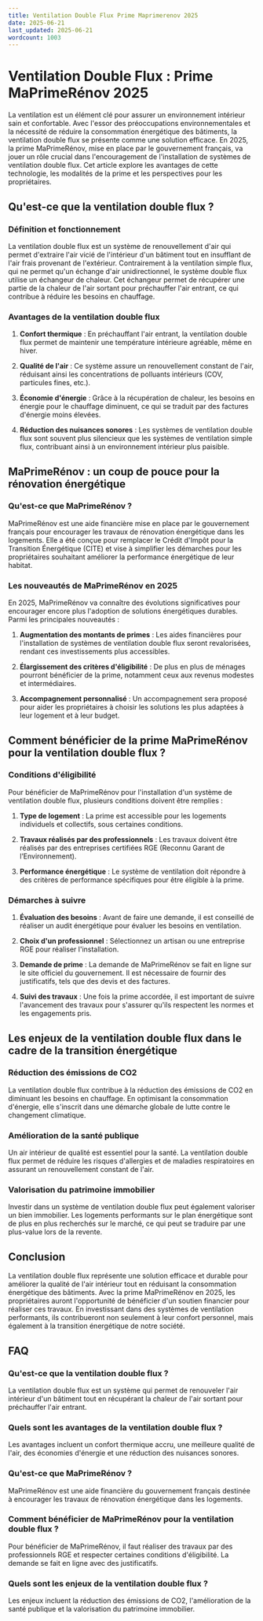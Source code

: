 ```yaml
---
title: Ventilation Double Flux Prime Maprimerenov 2025
date: 2025-06-21
last_updated: 2025-06-21
wordcount: 1003
---
```


# Ventilation Double Flux : Prime MaPrimeRénov 2025

La ventilation est un élément clé pour assurer un environnement intérieur sain et confortable. Avec l'essor des préoccupations environnementales et la nécessité de réduire la consommation énergétique des bâtiments, la ventilation double flux se présente comme une solution efficace. En 2025, la prime MaPrimeRénov, mise en place par le gouvernement français, va jouer un rôle crucial dans l'encouragement de l'installation de systèmes de ventilation double flux. Cet article explore les avantages de cette technologie, les modalités de la prime et les perspectives pour les propriétaires.

## Qu'est-ce que la ventilation double flux ?

### Définition et fonctionnement

La ventilation double flux est un système de renouvellement d'air qui permet d'extraire l'air vicié de l'intérieur d'un bâtiment tout en insufflant de l'air frais provenant de l'extérieur. Contrairement à la ventilation simple flux, qui ne permet qu'un échange d'air unidirectionnel, le système double flux utilise un échangeur de chaleur. Cet échangeur permet de récupérer une partie de la chaleur de l'air sortant pour préchauffer l'air entrant, ce qui contribue à réduire les besoins en chauffage.

### Avantages de la ventilation double flux

1. **Confort thermique** : En préchauffant l'air entrant, la ventilation double flux permet de maintenir une température intérieure agréable, même en hiver.
   
2. **Qualité de l'air** : Ce système assure un renouvellement constant de l'air, réduisant ainsi les concentrations de polluants intérieurs (COV, particules fines, etc.).

3. **Économie d'énergie** : Grâce à la récupération de chaleur, les besoins en énergie pour le chauffage diminuent, ce qui se traduit par des factures d'énergie moins élevées.

4. **Réduction des nuisances sonores** : Les systèmes de ventilation double flux sont souvent plus silencieux que les systèmes de ventilation simple flux, contribuant ainsi à un environnement intérieur plus paisible.

## MaPrimeRénov : un coup de pouce pour la rénovation énergétique

### Qu'est-ce que MaPrimeRénov ?

MaPrimeRénov est une aide financière mise en place par le gouvernement français pour encourager les travaux de rénovation énergétique dans les logements. Elle a été conçue pour remplacer le Crédit d'Impôt pour la Transition Énergétique (CITE) et vise à simplifier les démarches pour les propriétaires souhaitant améliorer la performance énergétique de leur habitat.

### Les nouveautés de MaPrimeRénov en 2025

En 2025, MaPrimeRénov va connaître des évolutions significatives pour encourager encore plus l'adoption de solutions énergétiques durables. Parmi les principales nouveautés :

1. **Augmentation des montants de primes** : Les aides financières pour l'installation de systèmes de ventilation double flux seront revalorisées, rendant ces investissements plus accessibles.

2. **Élargissement des critères d'éligibilité** : De plus en plus de ménages pourront bénéficier de la prime, notamment ceux aux revenus modestes et intermédiaires.

3. **Accompagnement personnalisé** : Un accompagnement sera proposé pour aider les propriétaires à choisir les solutions les plus adaptées à leur logement et à leur budget.

## Comment bénéficier de la prime MaPrimeRénov pour la ventilation double flux ?

### Conditions d'éligibilité

Pour bénéficier de MaPrimeRénov pour l'installation d'un système de ventilation double flux, plusieurs conditions doivent être remplies :

1. **Type de logement** : La prime est accessible pour les logements individuels et collectifs, sous certaines conditions.

2. **Travaux réalisés par des professionnels** : Les travaux doivent être réalisés par des entreprises certifiées RGE (Reconnu Garant de l’Environnement).

3. **Performance énergétique** : Le système de ventilation doit répondre à des critères de performance spécifiques pour être éligible à la prime.

### Démarches à suivre

1. **Évaluation des besoins** : Avant de faire une demande, il est conseillé de réaliser un audit énergétique pour évaluer les besoins en ventilation.

2. **Choix d'un professionnel** : Sélectionnez un artisan ou une entreprise RGE pour réaliser l'installation.

3. **Demande de prime** : La demande de MaPrimeRénov se fait en ligne sur le site officiel du gouvernement. Il est nécessaire de fournir des justificatifs, tels que des devis et des factures.

4. **Suivi des travaux** : Une fois la prime accordée, il est important de suivre l'avancement des travaux pour s'assurer qu'ils respectent les normes et les engagements pris.

## Les enjeux de la ventilation double flux dans le cadre de la transition énergétique

### Réduction des émissions de CO2

La ventilation double flux contribue à la réduction des émissions de CO2 en diminuant les besoins en chauffage. En optimisant la consommation d'énergie, elle s'inscrit dans une démarche globale de lutte contre le changement climatique.

### Amélioration de la santé publique

Un air intérieur de qualité est essentiel pour la santé. La ventilation double flux permet de réduire les risques d'allergies et de maladies respiratoires en assurant un renouvellement constant de l'air.

### Valorisation du patrimoine immobilier

Investir dans un système de ventilation double flux peut également valoriser un bien immobilier. Les logements performants sur le plan énergétique sont de plus en plus recherchés sur le marché, ce qui peut se traduire par une plus-value lors de la revente.

## Conclusion

La ventilation double flux représente une solution efficace et durable pour améliorer la qualité de l'air intérieur tout en réduisant la consommation énergétique des bâtiments. Avec la prime MaPrimeRénov en 2025, les propriétaires auront l'opportunité de bénéficier d'un soutien financier pour réaliser ces travaux. En investissant dans des systèmes de ventilation performants, ils contribueront non seulement à leur confort personnel, mais également à la transition énergétique de notre société.

## FAQ

### Qu'est-ce que la ventilation double flux ?

La ventilation double flux est un système qui permet de renouveler l'air intérieur d'un bâtiment tout en récupérant la chaleur de l'air sortant pour préchauffer l'air entrant.

### Quels sont les avantages de la ventilation double flux ?

Les avantages incluent un confort thermique accru, une meilleure qualité de l'air, des économies d'énergie et une réduction des nuisances sonores.

### Qu'est-ce que MaPrimeRénov ?

MaPrimeRénov est une aide financière du gouvernement français destinée à encourager les travaux de rénovation énergétique dans les logements.

### Comment bénéficier de MaPrimeRénov pour la ventilation double flux ?

Pour bénéficier de MaPrimeRénov, il faut réaliser des travaux par des professionnels RGE et respecter certaines conditions d'éligibilité. La demande se fait en ligne avec des justificatifs.

### Quels sont les enjeux de la ventilation double flux ?

Les enjeux incluent la réduction des émissions de CO2, l'amélioration de la santé publique et la valorisation du patrimoine immobilier.